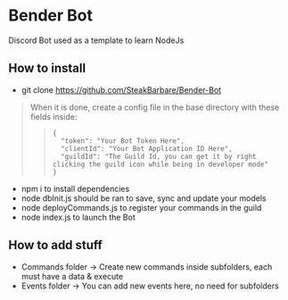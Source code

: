 # Bender Bot

Discord Bot used as a template to learn NodeJs

## How to install

- git clone https://github.com/SteakBarbare/Bender-Bot

> When it is done, create a config file in the base directory with these fields inside:
>
> > ```
> > {
> >   "token": "Your Bot Token Here",
> >   "clientId": "Your Bot Application ID Here",
> >   "guildId": "The Guild Id, you can get it by right clicking the guild icon while being in developer mode"
> > }
> > ```

- npm i to install dependencies
- node dbInit.js should be ran to save, sync and update your models
- node deployCommands.js to register your commands in the guild
- node index.js to launch the Bot

## How to add stuff

- Commands folder -> Create new commands inside subfolders, each must have a data & execute
- Events folder -> You can add new events here, no need for subfolders
